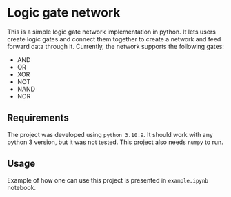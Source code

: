 # Logic gate network

This is a simple logic gate network implementation in python.
It lets users create logic gates and connect them together to create a network and feed forward data through it.
Currently, the network supports the following gates:
- AND
- OR
- XOR
- NOT
- NAND
- NOR

## Requirements

The project was developed using `python 3.10.9`. 
It should work with any python 3 version, but it was not tested.
This project also needs `numpy` to run.

## Usage

Example of how one can use this project is presented in `example.ipynb` notebook.